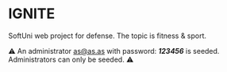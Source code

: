 # IGNITE
SoftUni web project for defense. The topic is fitness &amp; sport.


:warning: An administrator as@as.as with password: ***123456*** is seeded. Administrators can only be seeded. :warning:
